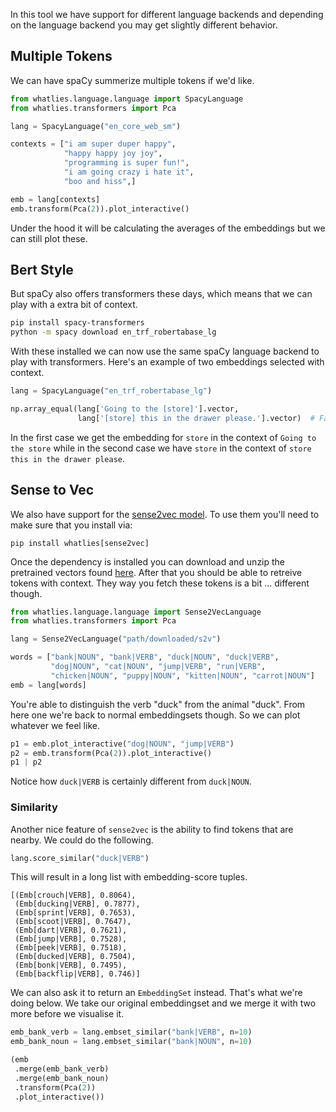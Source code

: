 <script src="https://cdn.jsdelivr.net/npm/vega@5.10.0"></script>
<script src="https://cdn.jsdelivr.net/npm/vega-lite@4.6.0"></script>
<script src="https://cdn.jsdelivr.net/npm/vega-embed@6.3.2"></script>


In this tool we have support for different language backends and
depending on the language backend you may get slightly different behavior.

## Multiple Tokens

We can have spaCy summerize multiple tokens if we'd like.

```python
from whatlies.language.language import SpacyLanguage
from whatlies.transformers import Pca

lang = SpacyLanguage("en_core_web_sm")

contexts = ["i am super duper happy",
            "happy happy joy joy",
            "programming is super fun!",
            "i am going crazy i hate it",
            "boo and hiss",]

emb = lang[contexts]
emb.transform(Pca(2)).plot_interactive()
```

<div id="c1"></div>

<script>
fetch('spacyvec-1.json')
.then(res => res.json())
.then((out) => {
  vegaEmbed('#c1', out);
})
.catch(err => { throw err });
</script>

Under the hood it will be calculating the averages of the
embeddings but we can still plot these.


## Bert Style

But spaCy also offers transformers these days, which means that
we can play with a extra bit of context.

```bash
pip install spacy-transformers
python -m spacy download en_trf_robertabase_lg
```

With these installed we can now use the same spaCy language
backend to play with transformers. Here's an example of
two embeddings selected with context.

```python
lang = SpacyLanguage("en_trf_robertabase_lg")

np.array_equal(lang['Going to the [store]'].vector,
               lang['[store] this in the drawer please.'].vector)  # False
```

In the first case we get the embedding for `store` in the context of
`Going to the store` while in the second case we have `store` in the
context of `store this in the drawer please`.

## Sense to Vec

We also have support for the [sense2vec model](https://github.com/explosion/sense2vec). To use
them you'll need to make sure that you install via:

```
pip install whatlies[sense2vec]
```

Once the dependency is installed you can download and unzip the pretrained vectors
found [here](https://github.com/explosion/sense2vec#pretrained-vectors). After
that you should be able to retreive tokens with context. They way you fetch these
tokens is a bit ... different though.

```python
from whatlies.language.language import Sense2VecLanguage
from whatlies.transformers import Pca

lang = Sense2VecLanguage("path/downloaded/s2v")

words = ["bank|NOUN", "bank|VERB", "duck|NOUN", "duck|VERB",
         "dog|NOUN", "cat|NOUN", "jump|VERB", "run|VERB",
         "chicken|NOUN", "puppy|NOUN", "kitten|NOUN", "carrot|NOUN"]
emb = lang[words]
```

You're able to distinguish the verb "duck" from the animal "duck".
From here one we're back to normal embeddingsets though. So we can
plot whatever we feel like.

```python
p1 = emb.plot_interactive("dog|NOUN", "jump|VERB")
p2 = emb.transform(Pca(2)).plot_interactive()
p1 | p2
```

<div id="s1"></div>

<script>
fetch('sense2vec-1.json')
.then(res => res.json())
.then((out) => {
  vegaEmbed('#s1', out);
})
.catch(err => { throw err });
</script>


Notice how `duck|VERB` is certainly different from `duck|NOUN`.

### Similarity

Another nice feature of `sense2vec` is the ability to find
tokens that are nearby. We could do the following.

```python
lang.score_similar("duck|VERB")
```

This will result in a long list with embedding-score tuples.

```
[(Emb[crouch|VERB], 0.8064),
 (Emb[ducking|VERB], 0.7877),
 (Emb[sprint|VERB], 0.7653),
 (Emb[scoot|VERB], 0.7647),
 (Emb[dart|VERB], 0.7621),
 (Emb[jump|VERB], 0.7528),
 (Emb[peek|VERB], 0.7518),
 (Emb[ducked|VERB], 0.7504),
 (Emb[bonk|VERB], 0.7495),
 (Emb[backflip|VERB], 0.746)]
```

We can also ask it to return an `EmbeddingSet` instead. That's what we're doing
below. We take our original embeddingset and we merge it with two more before
we visualise it.

```python
emb_bank_verb = lang.embset_similar("bank|VERB", n=10)
emb_bank_noun = lang.embset_similar("bank|NOUN", n=10)

(emb
 .merge(emb_bank_verb)
 .merge(emb_bank_noun)
 .transform(Pca(2))
 .plot_interactive())
```

<div id="sense2"></div>

<script>
fetch('sense2vec-2.json')
.then(res => res.json())
.then((out) => {
  vegaEmbed('#sense2', out);
})
.catch(err => { throw err });
</script>

